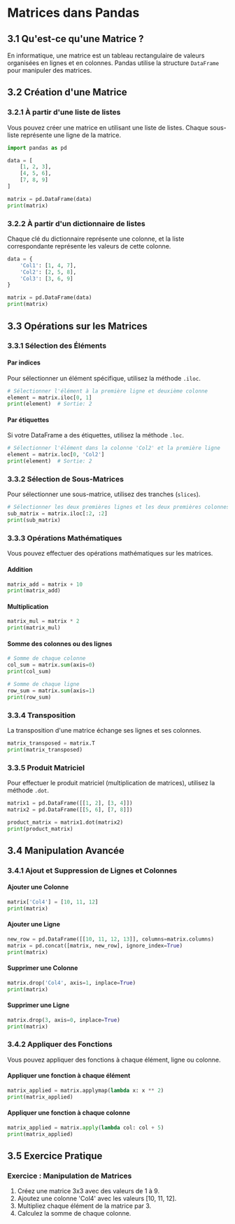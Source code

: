 # Matrices dans Pandas

## 3.1 Qu'est-ce qu'une Matrice ?

En informatique, une matrice est un tableau rectangulaire de valeurs organisées en lignes et en colonnes. Pandas utilise la structure `DataFrame` pour manipuler des matrices.

## 3.2 Création d'une Matrice

### 3.2.1 À partir d'une liste de listes

Vous pouvez créer une matrice en utilisant une liste de listes. Chaque sous-liste représente une ligne de la matrice.

```python
import pandas as pd

data = [
    [1, 2, 3],
    [4, 5, 6],
    [7, 8, 9]
]

matrix = pd.DataFrame(data)
print(matrix)
```

### 3.2.2 À partir d'un dictionnaire de listes

Chaque clé du dictionnaire représente une colonne, et la liste correspondante représente les valeurs de cette colonne.

```python
data = {
    'Col1': [1, 4, 7],
    'Col2': [2, 5, 8],
    'Col3': [3, 6, 9]
}

matrix = pd.DataFrame(data)
print(matrix)
```

## 3.3 Opérations sur les Matrices

### 3.3.1 Sélection des Éléments

#### Par indices

Pour sélectionner un élément spécifique, utilisez la méthode `.iloc`.

```python
# Sélectionner l'élément à la première ligne et deuxième colonne
element = matrix.iloc[0, 1]
print(element)  # Sortie: 2
```

#### Par étiquettes

Si votre DataFrame a des étiquettes, utilisez la méthode `.loc`.

```python
# Sélectionner l'élément dans la colonne 'Col2' et la première ligne
element = matrix.loc[0, 'Col2']
print(element)  # Sortie: 2
```

### 3.3.2 Sélection de Sous-Matrices

Pour sélectionner une sous-matrice, utilisez des tranches (`slices`).

```python
# Sélectionner les deux premières lignes et les deux premières colonnes
sub_matrix = matrix.iloc[:2, :2]
print(sub_matrix)
```

### 3.3.3 Opérations Mathématiques

Vous pouvez effectuer des opérations mathématiques sur les matrices.

#### Addition

```python
matrix_add = matrix + 10
print(matrix_add)
```

#### Multiplication

```python
matrix_mul = matrix * 2
print(matrix_mul)
```

#### Somme des colonnes ou des lignes

```python
# Somme de chaque colonne
col_sum = matrix.sum(axis=0)
print(col_sum)

# Somme de chaque ligne
row_sum = matrix.sum(axis=1)
print(row_sum)
```

### 3.3.4 Transposition

La transposition d'une matrice échange ses lignes et ses colonnes.

```python
matrix_transposed = matrix.T
print(matrix_transposed)
```

### 3.3.5 Produit Matriciel

Pour effectuer le produit matriciel (multiplication de matrices), utilisez la méthode `.dot`.

```python
matrix1 = pd.DataFrame([[1, 2], [3, 4]])
matrix2 = pd.DataFrame([[5, 6], [7, 8]])

product_matrix = matrix1.dot(matrix2)
print(product_matrix)
```

## 3.4 Manipulation Avancée

### 3.4.1 Ajout et Suppression de Lignes et Colonnes

#### Ajouter une Colonne

```python
matrix['Col4'] = [10, 11, 12]
print(matrix)
```

#### Ajouter une Ligne

```python
new_row = pd.DataFrame([[10, 11, 12, 13]], columns=matrix.columns)
matrix = pd.concat([matrix, new_row], ignore_index=True)
print(matrix)
```

#### Supprimer une Colonne

```python
matrix.drop('Col4', axis=1, inplace=True)
print(matrix)
```

#### Supprimer une Ligne

```python
matrix.drop(3, axis=0, inplace=True)
print(matrix)
```

### 3.4.2 Appliquer des Fonctions

Vous pouvez appliquer des fonctions à chaque élément, ligne ou colonne.

#### Appliquer une fonction à chaque élément

```python
matrix_applied = matrix.applymap(lambda x: x ** 2)
print(matrix_applied)
```

#### Appliquer une fonction à chaque colonne

```python
matrix_applied = matrix.apply(lambda col: col + 5)
print(matrix_applied)
```

## 3.5 Exercice Pratique

### Exercice : Manipulation de Matrices

1. Créez une matrice 3x3 avec des valeurs de 1 à 9.
2. Ajoutez une colonne 'Col4' avec les valeurs [10, 11, 12].
3. Multipliez chaque élément de la matrice par 3.
4. Calculez la somme de chaque colonne.
